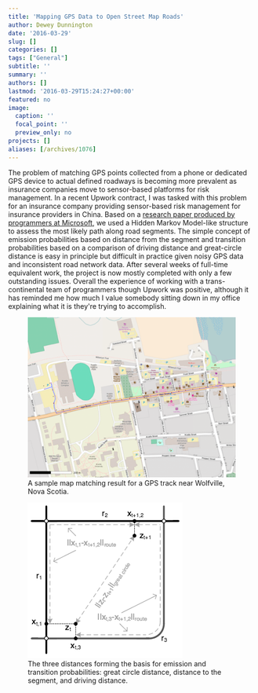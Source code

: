 ```yaml
---
title: 'Mapping GPS Data to Open Street Map Roads'
author: Dewey Dunnington
date: '2016-03-29'
slug: []
categories: []
tags: ["General"]
subtitle: ''
summary: ''
authors: []
lastmod: '2016-03-29T15:24:27+00:00'
featured: no
image:
  caption: ''
  focal_point: ''
  preview_only: no
projects: []
aliases: [/archives/1076]
---
```


The problem of matching GPS points collected from a phone or dedicated GPS device to actual defined roadways is becoming more prevalent as insurance companies move to sensor-based platforms for risk management. In a recent Upwork contract, I was tasked with this problem for an insurance company providing sensor-based risk management for insurance providers in China. Based on a <a href="http://research.microsoft.com/en-us/um/people/jckrumm/Publications%202009/map%20matching%20ACM%20GIS%20camera%20ready.pdf">research paper produced by programmers at Microsoft</a>, we used a Hidden Markov Model-like structure to assess the most likely path along road segments. The simple concept of emission probabilities based on distance from the segment and transition probabilities based on a comparison of driving distance and great-circle distance is easy in principle but difficult in practice given noisy GPS data and inconsistent road network data. After several weeks of full-time equivalent work, the project is now mostly completed with only a few outstanding issues. Overall the experience of working with a trans-continental team of programmers though Upwork was positive, although it has reminded me how much I value somebody sitting down in my office explaining what it is they're trying to accomplish.

<figure><img src="Screen-Shot-2016-03-18-at-1.38.05-PM-1024x788.png" alt="A sample map matching result for a GPS track near Wolfville, Nova Scotia."/><figcaption>A sample map matching result for a GPS track near Wolfville, Nova Scotia.</figcaption></figure>

<figure><img src="Screen-Shot-2016-03-29-at-2.22.58-PM.png"/><figcaption>The three distances forming the basis for emission and transition probabilities: great circle distance, distance to the segment, and driving distance.</figcaption></figure>